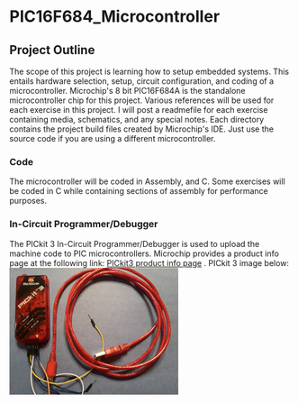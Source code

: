 # PIC16F684_Microcontroller

## Project Outline

 The scope of this project is learning how to setup embedded systems.  This entails hardware selection, setup, 
 circuit configuration, and coding of a microcontroller.  Microchip's 8 bit PIC16F684A is the standalone microcontroller 
 chip for this project.  Various references will be used for each exercise in this project.  I will post a readmefile 
 for each exercise containing media, schematics, and any special notes.  Each directory contains the project build files 
 created by Microchip's IDE.  Just use the source code if you are using a different microcontroller.
 
### Code

 The microcontroller will be coded in Assembly, and C. Some exercises will be coded in C while containing sections of 
 assembly for performance purposes.
 
### In-Circuit Programmer/Debugger
 The PICkit 3 In-Circuit Programmer/Debugger is used to upload the machine code to PIC microcontrollers.  Microchip provides a 
 product info page at the following link: [PICkit3 product info page](http://www.microchip.com/Developmenttools/ProductDetails.aspx?PartNO=PG164130) .
 PICkit 3 image below: <img src="Images/PICkit3.jpg" width="300">
 
